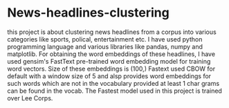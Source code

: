 # News-headlines-clustering
this project is about clustering news headlines from a corpus into various categories like sports, polical, entertainment etc.
I have used python programming language and various libraries like pandas, numpy and matplotlib. For obtaining the word embeddings of these headlines, I have used gensim's FastText pre-trained word embedding model for training word vectors. Size of these embeddings is (100,)
Fastext used CBOW for default with a window size of 5 and alsp provides word embeddings for such words which are not in the vocabulary provided at least 1 char grams can be found in the vocab. 
The Fastest model used in this project is trained over Lee Corps.
